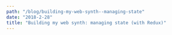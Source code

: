 ```yaml
---
path: "/blog/building-my-web-synth--managing-state"
date: "2018-2-28"
title: "Building my web synth: managing state (with Redux)"
---
```

